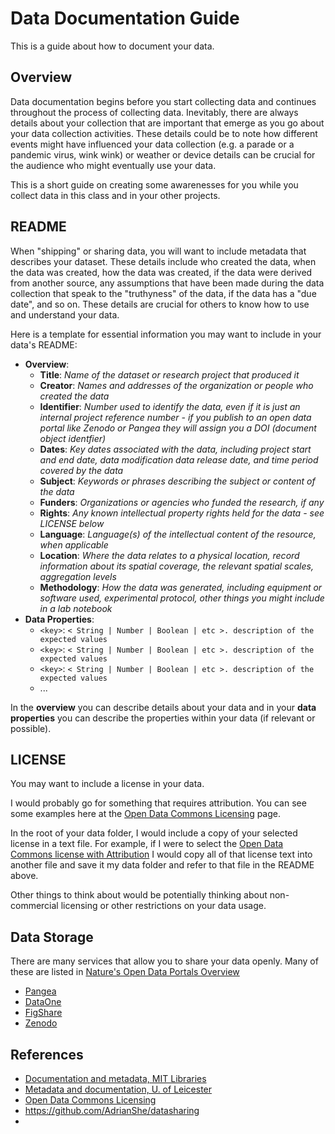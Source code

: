 # Data Documentation Guide

This is a guide about how to document your data.

## Overview

Data documentation begins before you start collecting data and continues throughout the process of collecting data. Inevitably, there are always details about your collection that are important that emerge as you go about your data collection activities. These details could be to note how different events might have influenced your data collection (e.g. a parade or a pandemic virus, wink wink) or weather or device details can be crucial for the audience who might eventually use your data. 

This is a short guide on creating some awarenesses for you while you collect data in this class and in your other projects.



## README

When "shipping" or sharing data, you will want to include metadata that describes your dataset. These details include who created the data, when the data was created, how the data was created, if the data were derived from another source, any assumptions that have been made during the data collection that speak to the "truthyness" of the data, if the data has a "due date", and so on. These details are crucial for others to know how to use and understand your data. 

Here is a template for essential information you may want to include in your data's README:

* **Overview**:
  * **Title**: *Name of the dataset or research project that produced it*
  * **Creator**: *Names and addresses of the organization or people who created the data*
  * **Identifier**: *Number used to identify the data, even if it is just an internal project reference number - if you publish to an open data portal like Zenodo or Pangea they will assign you a DOI (document object identfier)*
  * **Dates**: *Key dates associated with the data, including project start and end date, data modification data release date, and time period covered by the data*
  * **Subject**: *Keywords or phrases describing the subject or content of the data*
  * **Funders**: *Organizations or agencies who funded the research, if any*
  * **Rights**: *Any known intellectual property rights held for the data - see LICENSE below*
  * **Language**: *Language(s) of the intellectual content of the resource, when applicable*
  * **Location**: *Where the data relates to a physical location, record information about its spatial coverage, the relevant spatial scales, aggregation levels*
  * **Methodology**: *How the data was generated, including equipment or software used, experimental protocol, other things you might include in a lab notebook*
* **Data Properties**:
  * `<key>`: `< String | Number | Boolean | etc >. description of the expected values`
  * `<key>`: `< String | Number | Boolean | etc >. description of the expected values`
  * `<key>`: `< String | Number | Boolean | etc >. description of the expected values`
  * ...

In the **overview** you can describe details about your data and in your **data properties** you can describe the properties within your data (if relevant or possible).

## LICENSE

You may want to include a license in your data. 

I would probably go for something that requires attribution. You can see some examples here at the [Open Data Commons Licensing](https://opendatacommons.org/licenses/index.html) page.

In the root of your data folder, I would include a copy of your selected license in a text file. For example, if I were to select the [Open Data Commons license with Attribution](https://opendatacommons.org/licenses/by/1.0/index.html) I would copy all of that license text into another file and save it my data folder and refer to that file in the README above.

Other things to think about would be potentially thinking about non-commercial licensing or other restrictions on your data usage. 

## Data Storage 

There are many services that allow you to share your data openly. Many of these are listed in [Nature's Open Data Portals Overview](https://www.nature.com/sdata/policies/repositories) 

* [Pangea](https://pangaea.de/)
* [DataOne](https://www.dataone.org/)
* [FigShare](https://figshare.com/)
* [Zenodo](https://zenodo.org/)

## References

* [Documentation and metadata, MIT Libraries](https://libraries.mit.edu/data-management/store/documentation/)
* [Metadata and documentation, U. of Leicester](https://www2.le.ac.uk/services/research-data/old-2019-12-11/organise-data/metadata)
* [Open Data Commons Licensing](https://opendatacommons.org/licenses/index.html)
* https://github.com/AdrianShe/datasharing
* 
